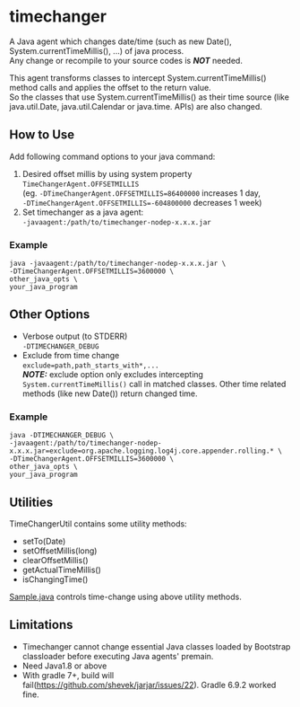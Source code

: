 # timechanger
A Java agent which changes date/time (such as new Date(), System.currentTimeMillis(), ...) of java process.  
Any change or recompile to your source codes is ***NOT*** needed.

This agent transforms classes to intercept System.currentTimeMillis() method calls and applies the offset to the return value.  
So the classes that use System.currentTimeMillis() as their time source (like java.util.Date, java.util.Calendar or java.time. APIs) are also changed.

## How to Use
Add following command options to your java command:

1. Desired offset millis by using system property `TimeChangerAgent.OFFSETMILLIS`  
(eg. `-DTimeChangerAgent.OFFSETMILLIS=86400000` increases 1 day,  
 `-DTimeChangerAgent.OFFSETMILLIS=-604800000` decreases 1 week)
1. Set timechanger as a java agent:  
`-javaagent:/path/to/timechanger-nodep-x.x.x.jar`

### Example
```
java -javaagent:/path/to/timechanger-nodep-x.x.x.jar \
-DTimeChangerAgent.OFFSETMILLIS=3600000 \
other_java_opts \
your_java_program
```

## Other Options
- Verbose output (to STDERR)  
`-DTIMECHANGER_DEBUG`
- Exclude from time change  
`exclude=path,path_starts_with*,...`  
***NOTE:*** exclude option only excludes intercepting `System.currentTimeMillis()` call in matched classes. Other time related methods (like new Date()) return changed time.

### Example
```
java -DTIMECHANGER_DEBUG \
-javaagent:/path/to/timechanger-nodep-x.x.x.jar=exclude=org.apache.logging.log4j.core.appender.rolling.* \
-DTimeChangerAgent.OFFSETMILLIS=3600000 \
other_java_opts \
your_java_program
```

## Utilities
TimeChangerUtil contains some utility methods:
- setTo(Date)
- setOffsetMillis(long)
- clearOffsetMillis()
- getActualTimeMillis()
- isChangingTime()

[Sample.java](src/main/java/ga/d400x/timechanger/sample/Sample.java) controls time-change using above utility methods.

## Limitations
- Timechanger cannot change essential Java classes loaded by Bootstrap classloader before executing Java agents' premain.
- Need Java1.8 or above
- With gradle 7+, build will fail(https://github.com/shevek/jarjar/issues/22). Gradle 6.9.2 worked fine.
